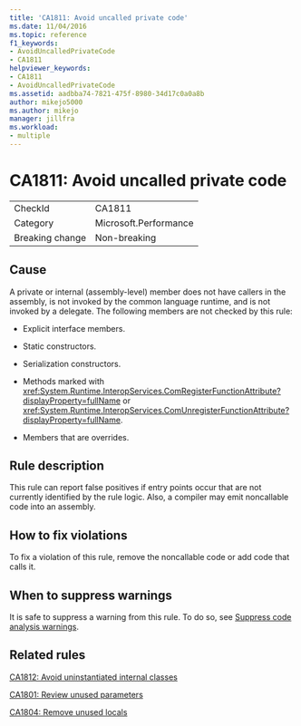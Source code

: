 ```yaml
---
title: 'CA1811: Avoid uncalled private code'
ms.date: 11/04/2016
ms.topic: reference
f1_keywords:
- AvoidUncalledPrivateCode
- CA1811
helpviewer_keywords:
- CA1811
- AvoidUncalledPrivateCode
ms.assetid: aadbba74-7821-475f-8980-34d17c0a0a8b
author: mikejo5000
ms.author: mikejo
manager: jillfra
ms.workload:
- multiple
---
```

# CA1811: Avoid uncalled private code

|||
|-|-|
|CheckId|CA1811|
|Category|Microsoft.Performance|
|Breaking change|Non-breaking|

## Cause
A private or internal (assembly-level) member does not have callers in the assembly, is not invoked by the common language runtime, and is not invoked by a delegate. The following members are not checked by this rule:

- Explicit interface members.

- Static constructors.

- Serialization constructors.

- Methods marked with <xref:System.Runtime.InteropServices.ComRegisterFunctionAttribute?displayProperty=fullName> or <xref:System.Runtime.InteropServices.ComUnregisterFunctionAttribute?displayProperty=fullName>.

- Members that are overrides.

## Rule description
This rule can report false positives if entry points occur that are not currently identified by the rule logic. Also, a compiler may emit noncallable code into an assembly.

## How to fix violations
To fix a violation of this rule, remove the noncallable code or add code that calls it.

## When to suppress warnings
It is safe to suppress a warning from this rule. To do so, see [Suppress code analysis warnings](../code-quality/in-source-suppression-overview.md).

## Related rules
[CA1812: Avoid uninstantiated internal classes](../code-quality/ca1812.md)

[CA1801: Review unused parameters](../code-quality/ca1801.md)

[CA1804: Remove unused locals](../code-quality/ca1804.md)
